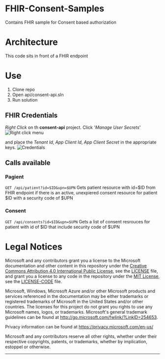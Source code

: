 # FHIR-Consent-Samples
Contains FHIR sample for  Consent based authorization

# Architecture
This code sits in front of a FHIR endpoint

# Use
1. Clone repo
2. Open api/consent-api.sln
3. Run solution

## FHIR Credentials
*Right Click* on th **consent-api** project.
Click '*Manage User Secrets*' 
![Right click menu](https://github.com/microsoft/FHIR-Consent-Samples/blob/feature/removed-creds/img/secrets-menu.png)

and place the *Tenant Id*, *App Client Id*, *App Client Secret* in the appropriate keys.
![Credentials](https://github.com/microsoft/FHIR-Consent-Samples/blob/feature/removed-creds/img/user-secrets.PNG)

## Calls available
### Pagient
```GET /api/patient?id=$ID&upn=$UPN```
Gets patient resource with id=$ID from FHIR endpoint if there is an active, unexpiered consent resource for patient $ID with a security code of $UPN

### Consent
```GET /api/consents?id=$ID&upn=$UPN```
Gets a list of consent resrouces for patient with id of $ID that include security code of $UPN

# Legal Notices

Microsoft and any contributors grant you a license to the Microsoft documentation and other content
in this repository under the [Creative Commons Attribution 4.0 International Public License](https://creativecommons.org/licenses/by/4.0/legalcode),
see the [LICENSE](LICENSE) file, and grant you a license to any code in the repository under the [MIT License](https://opensource.org/licenses/MIT), see the
[LICENSE-CODE](LICENSE-CODE) file.

Microsoft, Windows, Microsoft Azure and/or other Microsoft products and services referenced in the documentation
may be either trademarks or registered trademarks of Microsoft in the United States and/or other countries.
The licenses for this project do not grant you rights to use any Microsoft names, logos, or trademarks.
Microsoft's general trademark guidelines can be found at http://go.microsoft.com/fwlink/?LinkID=254653.

Privacy information can be found at https://privacy.microsoft.com/en-us/

Microsoft and any contributors reserve all other rights, whether under their respective copyrights, patents,
or trademarks, whether by implication, estoppel or otherwise.


***
